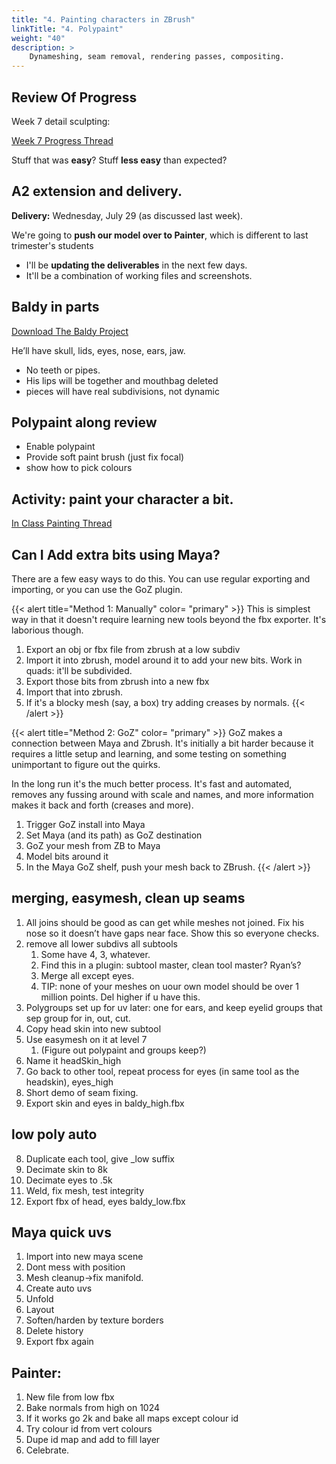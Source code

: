 ```yaml
---
title: "4. Painting characters in ZBrush"
linkTitle: "4. Polypaint"
weight: "40"
description: >
    Dynameshing, seam removal, rendering passes, compositing.
---
```


## Review Of Progress

Week 7 detail sculpting:

<a class="btn btn-lg btn-primary mr-3 mb-4" href="https://laureate-au.blackboard.com/webapps/discussionboard/do/message?action=list_messages&course_id=_89547_1&nav=discussion_board_entry&conf_id=_152757_1&forum_id=_866559_1&message_id=_2226714_1" target="_blank">Week 7 Progress Thread<i class="fas fa-arrow-alt-circle-right ml-2"></i></a>

Stuff that was **easy**? Stuff **less easy** than expected?

## A2 extension and delivery.

**Delivery:** Wednesday, July 29 (as discussed last week).

We're going to **push our model over to Painter**, which is different to last trimester's students
* I'll be **updating the deliverables** in the next few days.
* It'll be a combination of working files and screenshots. 

## Baldy in parts

<a class="btn btn-lg btn-primary mr-3 mb-4" href="https://www.dropbox.com/s/zd70nryct1p600y/Baldy_zb_to_painter.zip?dl=0" target="_blank">Download The Baldy Project<i class="fas fa-arrow-alt-circle-right ml-2"></i></a>

He’ll have skull, lids, eyes, nose, ears, jaw.
* No teeth or pipes.
* His lips will be together and mouthbag deleted
* pieces will have real subdivisions, not dynamic

## Polypaint along review
* Enable polypaint
* Provide soft paint brush (just fix focal)
* show how to pick colours 

<!-- 
Me prep: Add polypaint to him and see if can get it through the process. Bake as id map and duplicate texture
-->
## Activity: paint your character a bit.
<a class="btn btn-lg btn-primary mr-3 mb-4" href="https://laureate-au.blackboard.com/webapps/discussionboard/do/message?action=list_messages&course_id=_89547_1&nav=discussion_board_entry&conf_id=_152757_1&forum_id=_866560_1&message_id=_2226746_1" target="_blank">In Class Painting Thread<i class="fas fa-arrow-alt-circle-right ml-2"></i></a>

## Can I Add extra bits using Maya?

There are a few easy ways to do this. You can use regular exporting and importing, or you can use the GoZ plugin.

{{< alert title="Method 1: Manually" color= "primary" >}}
This is simplest way in that it doesn't require learning new tools beyond the fbx exporter. It's laborious though.
1. Export an obj or fbx file from zbrush at a low subdiv
2. Import it into zbrush, model around it to add your new bits. Work in quads: it'll be subdivided.
3. Export those bits from zbrush into a new fbx
4. Import that into zbrush.
5. If it's a blocky mesh (say, a box) try adding creases by normals.
{{< /alert >}}

{{< alert title="Method 2: GoZ" color= "primary" >}}
GoZ makes a connection between Maya and Zbrush. It's initially a bit harder because it requires a little setup and learning, and some testing on something unimportant to figure out the quirks.

In the long run it's the much better process. It's fast and automated, removes any fussing around with scale and names, and more information makes it back and forth (creases and more).

1. Trigger GoZ install into Maya
1. Set Maya (and its path) as GoZ destination
1. GoZ your mesh from ZB to Maya
1. Model bits around it
1. In the Maya GoZ shelf, push your mesh back to ZBrush.
{{< /alert >}}

##  merging, easymesh, clean up seams

1. All joins should be good as can get while meshes not joined. Fix his nose so it doesn’t have gaps near face. Show this so everyone checks.
3. remove all lower subdivs all subtools
	1. Some have 4, 3, whatever. 
	2. Find this in a plugin: subtool master, clean tool master? Ryan’s?
	3. Merge all except eyes.
	4. TIP: none of your meshes on uour own model should be over 1 million points. Del higher if u have this.
1. Polygroups set up for uv later: one for ears, and keep eyelid groups that sep group for in, out, cut.
2. Copy head skin into new subtool
3. Use easymesh on it at level 7
	1. (Figure out polypaint and groups keep?)
5. Name it headSkin_high
6. Go back to other tool, repeat process for eyes (in same tool as the headskin), eyes_high
7. Short demo of seam fixing. 
8. Export skin and eyes in baldy_high.fbx

##  low poly auto
8. Duplicate each tool, give _low suffix
9. Decimate skin to 8k
10. Decimate eyes to .5k
11. Weld, fix mesh, test integrity
12. Export fbx of head, eyes baldy_low.fbx

##  Maya quick uvs
1. Import into new maya scene
2. Dont mess with position
3. Mesh cleanup->fix manifold.
4. Create auto uvs
5. Unfold
6. Layout
7. Soften/harden by texture borders
8. Delete history
9. Export fbx again

## Painter:
1. New file from low fbx
2. Bake normals from high on 1024
3. If it works go 2k and bake all maps except colour id
4. Try colour id from vert colours
5. Dupe id map and add to fill layer
6. Celebrate.


<!-- 

## Rendering How

Turning on and tuning **shadows**
* Shadows
  * Change direction to match material?
* Ambient Occlusion
* Filling with material:
    * Making some things glossy (eyes), some matte
    * Wax/subsurface scattering
* Subpixels (sampling)

### Rendering What

* Angles
  * EXAMPLES 
* Closeups
  * EXAMPLES

## Render Passes

Making passes and exporting to photoshop/Krita for more editing.

### Photoshop Method

* In the _Zplugin_ menu you'll find ZBrush To Photoshop CC. Select passes like shadow, bpr, AO, lights, and _Send To Photoshop CC_.
    * It will ask where the photoshop executable is on your hard drive. Browse to it. (probably `c:\program files\adobe\Photoshop\Photoshop.exe` or similar)
    * It will take a while and do a lot of stuff in zbrush, turning subtools on and off etc.
    * Click yes when photoshop asks if you want to run a script.

{{< imgcard zbrush_to_photoshop Link "zbrush_to_photoshop.jpg">}}
Click the passes you want, let the plugin automate the exports.
{{< /imgcard >}}


### No Photoshop Method

* Ensure shadows, ambient occlusion are on in _Render \> Render Properties_
* Make a BPR render in zbrush (shift R or click the button)
* Look _Render -> BRP RenderPass_: click on a pass to download it as an image. Default type is single layer PSD, but it also has TIFF.

{{< imgcard zbrush_bpr_renderpass Link "zbrush_bpr_renderpass.jpg">}}
Click individual passes to export.
{{< /imgcard >}}

## Using Render Passes

Here's a render with some a bit of quick processing/painting over
  - rim lighting painted in
  - right light pass added
  - shadows purpled up
  - eyelashes, gloss on lips, scar quickly dropped in
  - radial gradient behind, cool colour photo filter on top
  - Camera raw: quick add grain, sharpen, individual hues adjusted, vignette

{{< imgcard izzy_comp_passes Link "izzy_comp_passes.jpg">}}
Left: Render passes exported to photoshop  Right: With some editing
{{< /imgcard >}}

-->